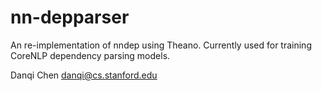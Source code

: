 # nn-depparser

An re-implementation of nndep using Theano.
Currently used for training CoreNLP dependency parsing models.

 Danqi Chen <danqi@cs.stanford.edu>
